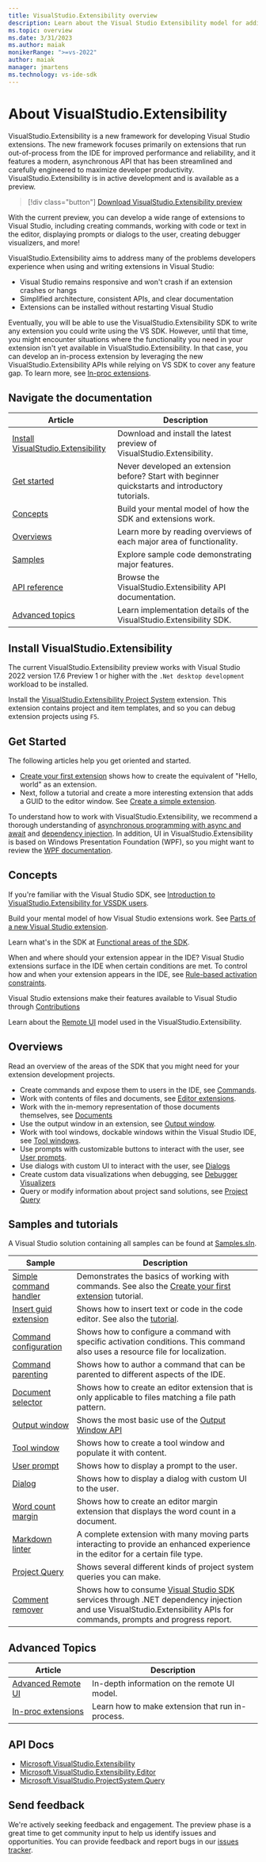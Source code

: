 ```yaml
---
title: VisualStudio.Extensibility overview
description: Learn about the Visual Studio Extensibility model for adding custom functionality to Visual Studio.
ms.topic: overview
ms.date: 3/31/2023
ms.author: maiak
monikerRange: ">=vs-2022"
author: maiak
manager: jmartens
ms.technology: vs-ide-sdk
---
```


# About VisualStudio.Extensibility

VisualStudio.Extensibility is a new framework for developing Visual Studio extensions. The new framework focuses primarily on extensions that run out-of-process from the IDE for improved performance and reliability, and it features a modern, asynchronous API that has been streamlined and carefully engineered to maximize developer productivity. VisualStudio.Extensibility is in active development and is available as a preview.

 > [!div class="button"]
 > [Download VisualStudio.Extensibility preview](https://marketplace.visualstudio.com/items?itemName=vsext.gladstone)

With the current preview, you can develop a wide range of extensions to Visual Studio, including creating commands, working with code or text in the editor, displaying prompts or dialogs to the user, creating debugger visualizers, and more!

VisualStudio.Extensibility aims to address many of the problems developers experience when using and writing extensions in Visual Studio:

* Visual Studio remains responsive and won't crash if an extension crashes or hangs
* Simplified architecture, consistent APIs, and clear documentation
* Extensions can be installed without restarting Visual Studio

Eventually, you will be able to use the VisualStudio.Extensibility SDK to write any extension you could write using the VS SDK. However, until that time, you might encounter situations where the functionality you need in your extension isn't yet available in VisualStudio.Extensibility. In that case, you can develop an in-process extension by leveraging the new VisualStudio.Extensibility APIs while relying on VS SDK to cover any feature gap. To learn more, see [In-proc extensions](./get-started/in-proc-extensions.md).

## Navigate the documentation

| Article | Description|
|-|-|
| [Install VisualStudio.Extensibility](#install-visualstudioextensibility) | Download and install the latest preview of VisualStudio.Extensibility. |
| [Get started](#get-started) | Never developed an extension before? Start with beginner quickstarts and introductory tutorials. |
| [Concepts](#concepts) | Build your mental model of how the SDK and extensions work. |
| [Overviews](#overviews) | Learn more by reading overviews of each major area of functionality. |
| [Samples](#samples-and-tutorials) | Explore sample code demonstrating major features. |
| [API reference](#api-docs) | Browse the VisualStudio.Extensibility API documentation. |
| [Advanced topics](#advanced-topics) | Learn implementation details of the VisualStudio.Extensibility SDK. |

## Install VisualStudio.Extensibility

The current VisualStudio.Extensibility preview works with Visual Studio 2022 version 17.6 Preview 1 or higher with the `.Net desktop development` workload to be installed.

Install the [VisualStudio.Extensibility Project System](https://marketplace.visualstudio.com/items?itemName=vsext.gladstone) extension. This extension contains project and item templates, and so you can debug extension projects using `F5`.

## Get Started

The following articles help you get oriented and started.

* [Create your first extension](./get-started/create-your-first-extension.md) shows how to create the equivalent of "Hello, world" as an extension.
* Next, follow a tutorial and create a more interesting extension that adds a GUID to the editor window. See [Create a simple extension](./get-started/tutorial-create-simple-extension.md).

To understand how to work with VisualStudio.Extensibility, we recommend a thorough understanding of [asynchronous programming with async and await](/dotnet/csharp/programming-guide/concepts/async/) and [dependency injection](/dotnet/core/extensions/dependency-injection). In addition, UI in VisualStudio.Extensibility is based on Windows Presentation Foundation (WPF), so you might want to review the [WPF documentation](/dotnet/desktop/wpf/).

## Concepts

If you're familiar with the Visual Studio SDK, see [Introduction to VisualStudio.Extensibility for VSSDK users](./get-started/oop-extensibility-model-overview.md).

Build your mental model of how Visual Studio extensions work. See [Parts of a new Visual Studio extension](./inside-the-sdk/extension-anatomy.md).

Learn what's in the SDK at [Functional areas of the SDK](./inside-the-sdk/inside-the-sdk.md).

When and where should your extension appear in the IDE? Visual Studio extensions surface in the IDE when certain conditions are met. To control how and when your extension appears in the IDE, see [Rule-based activation constraints](./inside-the-sdk/activation-constraints.md).

Visual Studio extensions make their features available to Visual Studio through [Contributions](./inside-the-sdk/contributions-and-configurations.md)

Learn about the [Remote UI](./inside-the-sdk/remote-ui.md) model used in the VisualStudio.Extensibility.

## Overviews

Read an overview of the areas of the SDK that you might need for your extension development projects.

* Create commands and expose them to users in the IDE, see [Commands](./extension-guides/command/command.md).
* Work with contents of files and documents, see [Editor extensions](./extension-guides/editor/editor.md).
* Work with the in-memory representation of those documents themselves, see [Documents](./extension-guides/document/documents.md)
* Use the output window in an extension, see [Output window](./extension-guides/outputWindow/outputWindow.md).
* Work with tool windows, dockable windows within the Visual Studio IDE, see [Tool windows](./extension-guides/toolWindow/toolWindow.md).
* Use prompts with customizable buttons to interact with the user, see [User prompts](./extension-guides/userPrompt/userPrompts.md).
* Use dialogs with custom UI to interact with the user, see [Dialogs](./extension-guides/dialog/dialog.md)
* Create custom data visualizations when debugging, see [Debugger Visualizers](./extension-guides/debuggerVisualizer/debuggerVisualizers.md)
* Query or modify information about project sand solutions, see [Project Query](./extension-guides/project/project.md)

## Samples and tutorials

A Visual Studio solution containing all samples can be found at [Samples.sln](https://github.com/microsoft/VSExtensibility/tree/main/New_Extensibility_Model/Samples/Samples.sln).

| Sample | Description|
|-|-|
| [Simple command handler](https://github.com/microsoft/VSExtensibility/tree/main/New_Extensibility_Model/Samples/SimpleRemoteCommandSample) | Demonstrates the basics of working with commands. See also the [Create your first extension](./get-started/create-your-first-extension.md) tutorial.|
| [Insert guid extension](https://github.com/microsoft/VSExtensibility/tree/main/New_Extensibility_Model/Samples/InsertGuidExtension) | Shows how to insert text or code in the code editor. See also the [tutorial](./get-started/tutorial-create-simple-extension.md). |
| [Command configuration](https://github.com/microsoft/VSExtensibility/tree/main/New_Extensibility_Model/Samples/CommandRegistrationsSample) | Shows how to configure a command with specific activation conditions. This command also uses a resource file for localization. |
| [Command parenting](https://github.com/microsoft/VSExtensibility/tree/main/New_Extensibility_Model/Samples/Command-Parenting-Sample) | Shows how to author a command that can be parented to different aspects of the IDE. |
| [Document selector](https://github.com/microsoft/VSExtensibility/tree/main/New_Extensibility_Model/Samples/DocumentSelectorSample) | Shows how to create an editor extension that is only applicable to files matching a file path pattern. |
| [Output window](https://github.com/microsoft/VSExtensibility/tree/main/New_Extensibility_Model/Samples/OutputWindowSample) | Shows the most basic use of the [Output Window API](./extension-guides/outputWindow/outputWindow.md)|
| [Tool window](https://github.com/microsoft/VSExtensibility/tree/main/New_Extensibility_Model/Samples/ToolWindowExtension) | Shows how to create a tool window and populate it with content. |
| [User prompt](https://github.com/microsoft/VSExtensibility/tree/main/New_Extensibility_Model/Samples/UserPromptSample) | Shows how to display a prompt to the user. |
| [Dialog](https://github.com/microsoft/VSExtensibility/tree/main/New_Extensibility_Model/Samples/DialogSample) | Shows how to display a dialog with custom UI to the user. |
| [Word count margin](https://github.com/microsoft/VSExtensibility/tree/main/New_Extensibility_Model/Samples/WordCountMargin) | Shows how to create an editor margin extension that displays the word count in a document. |
| [Markdown linter](https://github.com/microsoft/VSExtensibility/tree/main/New_Extensibility_Model/Samples/MarkdownLinter) | A complete extension with many moving parts interacting to provide an enhanced experience in the editor for a certain file type. |
| [Project Query](https://github.com/microsoft/VSExtensibility/tree/main/New_Extensibility_Model/Samples/VSProjectQueryAPISample) | Shows several different kinds of project system queries you can make. |
| [Comment remover](https://github.com/microsoft/VSExtensibility/tree/main/New_Extensibility_Model/Samples/CommentRemover) | Shows how to consume [Visual Studio SDK](https://www.nuget.org/packages/Microsoft.VisualStudio.SDK) services through .NET dependency injection and use VisualStudio.Extensibility APIs for commands, prompts and progress report. |

## Advanced Topics

| Article | Description|
|-|-|
| [Advanced Remote UI](./inside-the-sdk/advanced-remote-ui.md) | In-depth information on the remote UI model. |
| [In-proc extensions](./get-started/in-proc-extensions.md) | Learn how to make extension that run in-process. |

## API Docs

* [Microsoft.VisualStudio.Extensibility](https://github.com/microsoft/VSExtensibility/tree/main/docs/new-extensibility-model/api/Microsoft.VisualStudio.Extensibility.md)
* [Microsoft.VisualStudio.Extensibility.Editor](https://github.com/microsoft/VSExtensibility/tree/main/docs/new-extensibility-model/api/Microsoft.VisualStudio.Extensibility.Editor.md)
* [Microsoft.VisualStudio.ProjectSystem.Query](https://github.com/microsoft/VSExtensibility/tree/main/docs/new-extensibility-model/api/Microsoft.VisualStudio.ProjectSystem.Query.md)

## Send feedback

We're actively seeking feedback and engagement. The preview phase is a great time to get community input to help us identify issues and opportunities. You can provide feedback and report bugs in our [issues tracker](https://github.com/microsoft/VSExtensibility/issues).
